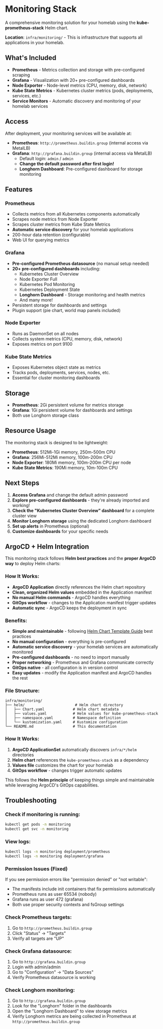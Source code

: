 # Monitoring Stack

A comprehensive monitoring solution for your homelab using the **kube-prometheus-stack** Helm chart.

**Location**: `infra/monitoring/` - This is infrastructure that supports all applications in your homelab.

## What's Included

- **Prometheus** - Metrics collection and storage with pre-configured scraping
- **Grafana** - Visualization with 20+ pre-configured dashboards
- **Node Exporter** - Node-level metrics (CPU, memory, disk, network)
- **Kube State Metrics** - Kubernetes cluster metrics (pods, deployments, services, etc.)
- **Service Monitors** - Automatic discovery and monitoring of your homelab services

## Access

After deployment, your monitoring services will be available at:

- **Prometheus**: `http://prometheus.buildin.group` (internal access via MetalLB)
- **Grafana**: `http://grafana.buildin.group` (internal access via MetalLB)
  - Default login: `admin` / `admin`
  - **Change the default password after first login!**
  - **Longhorn Dashboard**: Pre-configured dashboard for storage monitoring

## Features

### Prometheus
- Collects metrics from all Kubernetes components automatically
- Scrapes node metrics from Node Exporter
- Scrapes cluster metrics from Kube State Metrics
- **Automatic service discovery** for your homelab applications
- 200-hour data retention (configurable)
- Web UI for querying metrics

### Grafana
- **Pre-configured Prometheus datasource** (no manual setup needed)
- **20+ pre-configured dashboards** including:
  - Kubernetes Cluster Overview
  - Node Exporter Full
  - Kubernetes Pod Monitoring
  - Kubernetes Deployment State
  - **Longhorn Dashboard** - Storage monitoring and health metrics
  - And many more!
- Persistent storage for dashboards and settings
- Plugin support (pie chart, world map panels included)

### Node Exporter
- Runs as DaemonSet on all nodes
- Collects system metrics (CPU, memory, disk, network)
- Exposes metrics on port 9100

### Kube State Metrics
- Exposes Kubernetes object state as metrics
- Tracks pods, deployments, services, nodes, etc.
- Essential for cluster monitoring dashboards

## Storage

- **Prometheus**: 2Gi persistent volume for metrics storage
- **Grafana**: 1Gi persistent volume for dashboards and settings
- Both use Longhorn storage class

## Resource Usage

The monitoring stack is designed to be lightweight:

- **Prometheus**: 512Mi-1Gi memory, 250m-500m CPU
- **Grafana**: 256Mi-512Mi memory, 100m-200m CPU
- **Node Exporter**: 180Mi memory, 100m-200m CPU per node
- **Kube State Metrics**: 190Mi memory, 10m-100m CPU

## Next Steps

1. **Access Grafana** and change the default admin password
2. **Explore pre-configured dashboards** - they're already imported and working!
3. **Check the "Kubernetes Cluster Overview" dashboard** for a complete cluster view
4. **Monitor Longhorn storage** using the dedicated Longhorn dashboard
5. **Set up alerts** in Prometheus (optional)
6. **Customize dashboards** for your specific needs

## ArgoCD + Helm Integration

This monitoring stack follows **Helm best practices** and the **proper ArgoCD way** to deploy Helm charts:

### **How It Works:**
- **ArgoCD Application** directly references the Helm chart repository
- **Clean, organized Helm values** embedded in the Application manifest
- **No manual Helm commands** - ArgoCD handles everything
- **GitOps workflow** - changes to the Application manifest trigger updates
- **Automatic sync** - ArgoCD keeps the deployment in sync

### **Benefits:**
- **Simple and maintainable** - following [Helm Chart Template Guide](https://helm.sh/docs/chart_template_guide/getting_started/) best practices
- **No manual configuration** - everything is pre-configured
- **Automatic service discovery** - your homelab services are automatically monitored
- **Pre-configured dashboards** - no need to import manually
- **Proper networking** - Prometheus and Grafana communicate correctly
- **GitOps native** - all configuration is in version control
- **Easy updates** - modify the Application manifest and ArgoCD handles the rest

### **File Structure:**
```
infra/monitoring/
├── helm/                       # Helm chart directory
│   ├── Chart.yaml             # Helm chart metadata
│   ├── values.yaml            # Helm values for kube-prometheus-stack
│   ├── namespace.yaml         # Namespace definition
│   └── kustomization.yaml     # Kustomize configuration
└── README.md                  # This documentation
```

### **How It Works:**
1. **ArgoCD ApplicationSet** automatically discovers `infra/*/helm` directories
2. **Helm chart** references the `kube-prometheus-stack` as a dependency
3. **Values file** customizes the chart for your homelab
4. **GitOps workflow** - changes trigger automatic updates

This follows the **Helm principle** of keeping things simple and maintainable while leveraging ArgoCD's GitOps capabilities.

## Troubleshooting

### Check if monitoring is running:
```bash
kubectl get pods -n monitoring
kubectl get svc -n monitoring
```

### View logs:
```bash
kubectl logs -n monitoring deployment/prometheus
kubectl logs -n monitoring deployment/grafana
```

### Permission Issues (Fixed)
If you see permission errors like "permission denied" or "not writable":
- The manifests include init containers that fix permissions automatically
- Prometheus runs as user 65534 (nobody)
- Grafana runs as user 472 (grafana)
- Both use proper security contexts and fsGroup settings

### Check Prometheus targets:
1. Go to `http://prometheus.buildin.group`
2. Click "Status" → "Targets"
3. Verify all targets are "UP"

### Check Grafana datasource:
1. Go to `http://grafana.buildin.group`
2. Login with admin/admin
3. Go to "Configuration" → "Data Sources"
4. Verify Prometheus datasource is working

### Check Longhorn monitoring:
1. Go to `http://grafana.buildin.group`
2. Look for the "Longhorn" folder in the dashboards
3. Open the "Longhorn Dashboard" to view storage metrics
4. Verify Longhorn metrics are being collected in Prometheus at `http://prometheus.buildin.group`
